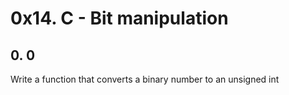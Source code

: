 # 0x14. C - Bit manipulation

## 0. 0

Write a function that converts a binary number to an unsigned int
